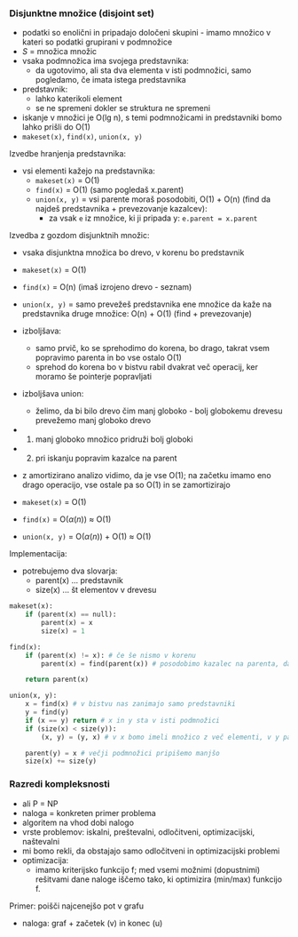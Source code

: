 ### Disjunktne množice (disjoint set)
- podatki so enolični in pripadajo določeni skupini - imamo množico v kateri so podatki grupirani v podmnožice
- $S$ = množica množic
- vsaka podmnožica ima svojega predstavnika:
	- da ugotovimo, ali sta dva elementa v isti podmnožici, samo pogledamo, če imata istega predstavnika
- predstavnik:
	- lahko katerikoli element
	- se ne spremeni dokler se struktura ne spremeni
- iskanje v množici je O(lg n), s temi podmnožicami in predstavniki bomo lahko prišli do O(1)
- `makeset(x)`, `find(x)`, `union(x, y)`

Izvedbe hranjenja predstavnika:
- vsi elementi kažejo na predstavnika:
	- `makeset(x)` = O(1)
	- `find(x)` = O(1) (samo pogledaš x.parent)
	- `union(x, y)` = vsi parente moraš posodobiti, O(1) + O(n) (find da najdeš predstavnika + prevezovanje kazalcev):
		- za vsak `e` iz množice, ki ji pripada y: `e.parent = x.parent`

Izvedba z gozdom disjunktnih množic:
- vsaka disjunktna množica bo drevo, v korenu bo predstavnik
- `makeset(x)` = O(1)
- `find(x)` = O(n) (imaš izrojeno drevo - seznam)
- `union(x, y)` = samo prevežeš predstavnika ene množice da kaže na predstavnika druge množice: O(n) + O(1) (find + prevezovanje)

- izboljšava:
	- samo prvič, ko se sprehodimo do korena, bo drago, takrat vsem popravimo parenta in bo vse ostalo O(1)
	- sprehod do korena bo v bistvu rabil dvakrat več operacij, ker moramo še pointerje popravljati
- izboljšava union:
	- želimo, da bi bilo drevo čim manj globoko - bolj globokemu drevesu prevežemo manj globoko drevo

- 1. manj globoko množico pridruži bolj globoki
- 2. pri iskanju popravim kazalce na parent
- z amortizirano analizo vidimo, da je vse O(1); na začetku imamo eno drago operacijo, vse ostale pa so O(1) in se zamortizirajo

- `makeset(x)` = O(1)
- `find(x)` = O($\alpha(n)$) $\approx$ O(1)
- `union(x, y)` = O($\alpha(n)$) + O(1) $\approx$ O(1)

Implementacija:
- potrebujemo dva slovarja:
	- parent(x) ... predstavnik
	- size(x) ... št elementov v drevesu

```Python
makeset(x):
	if (parent(x) == null):
		parent(x) = x
		size(x) = 1

find(x):
	if (parent(x) != x): # če še nismo v korenu
		parent(x) = find(parent(x)) # posodobimo kazalec na parenta, da kaže direktno na predstavnika

	return parent(x)

union(x, y):
	x = find(x) # v bistvu nas zanimajo samo predstavniki
	y = find(y)
	if (x == y) return # x in y sta v isti podmnožici
	if (size(x) < size(y)):
		(x, y) = (y, x) # v x bomo imeli množico z več elementi, v y pa z manj elementi

	parent(y) = x # večji podmnožici pripišemo manjšo
	size(x) += size(y)

```

### Razredi kompleksnosti
- ali P = NP
- naloga = konkreten primer problema
- algoritem na vhod dobi nalogo
- vrste problemov: iskalni, preštevalni, odločitveni, optimizacijski, naštevalni
- mi bomo rekli, da obstajajo samo odločitveni in optimizacijski problemi
- optimizacija:
	- imamo kriterijsko funkcijo f; med vsemi možnimi (dopustnimi) rešitvami dane naloge iščemo tako, ki optimizira (min/max) funkcijo f.

Primer: poišči najcenejšo pot v grafu
- naloga: graf + začetek (v) in konec (u)